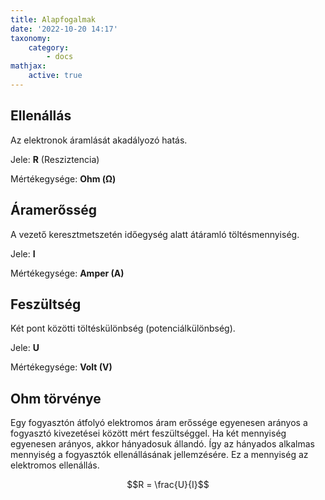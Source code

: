 ```yaml
---
title: Alapfogalmak
date: '2022-10-20 14:17'
taxonomy:
    category:
        - docs
mathjax:
    active: true
---
```


## Ellenállás
Az elektronok áramlását akadályozó hatás.

Jele: **R** (Resziztencia)

Mértékegysége: **Ohm (Ω)**

## Áramerősség
A vezető keresztmetszetén időegység alatt átáramló töltésmennyiség.

Jele: **I**

Mértékegysége: **Amper (A)**

## Feszültség
Két pont közötti töltéskülönbség (potenciálkülönbség).

Jele: **U**

Mértékegysége: **Volt (V)**

## Ohm törvénye
Egy fogyasztón átfolyó elektromos áram erőssége egyenesen arányos a fogyasztó kivezetései között mért feszültséggel.
Ha két mennyiség egyenesen arányos, akkor hányadosuk állandó.
Így az hányados alkalmas mennyiség a fogyasztók ellenállásának jellemzésére. Ez a mennyiség az elektromos ellenállás.

$$R = \frac{U}{I}$$


